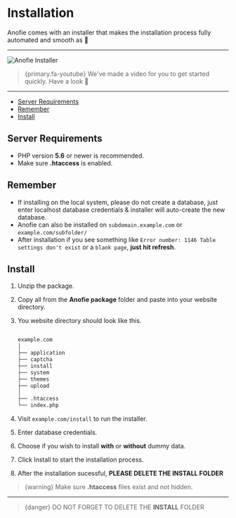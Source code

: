 # Installation

Anofie comes with an installer that makes the installation process fully automated and smooth as 🍻

---

![Anofie Installer](https://anofie-docs.classiebit.com/images/anofie-free-installer-1.png "Anofie Installer Screenshot")


> {primary.fa-youtube} We've made a video for you to get started quickly. Have a look 💪

---

- [Server Requirements](#Server-Requirements)
- [Remember](#Remember)
- [Install](#Install)


<a name="Server-Requirements"></a>
## Server Requirements

* PHP version **5.6** or newer is recommended.
* Make sure **.htaccess** is enabled.


<a name="Remember"></a>
## Remember

* If installing on the local system, please do not create a database, just enter localhost database credentials & installer will auto-create the new database.
* Anofie can also be installed on `subdomain.example.com` or `example.com/subfolder/`
* After installation if you see something like `Error number: 1146 Table settings don't exist` or a `blank page`, **just hit refresh**.


<a name="Install"></a>
## Install

1. Unzip the package.
2. Copy all from the **Anofie package** folder and paste into your website directory.
3. You website directory should look like this.

    ```bash

    example.com
    │
    ├── application
    ├── captcha
    ├── install
    ├── system
    ├── themes
    ├── upload
    │
    ├── .htaccess
    └── index.php

    ```

4. Visit `example.com/install` to run the installer. 
5. Enter database credentials.
6. Choose if you wish to install **with** or **without** dummy data.
7. Click Install to start the installation process.
8. After the installation sucessful, **PLEASE DELETE THE INSTALL FOLDER**


>{warning} Make sure **.htaccess** files exist and not hidden.

---

> {danger} DO NOT FORGET TO DELETE THE **INSTALL** FOLDER